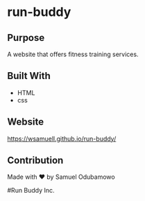 # run-buddy

## Purpose
A website that offers fitness training services.

## Built With
* HTML
* css

## Website
https://wsamuell.github.io/run-buddy/

## Contribution
Made with ❤️ by Samuel Odubamowo

#Run Buddy Inc.